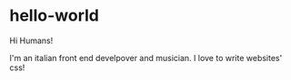 # hello-world
Hi Humans!

I'm an italian front end develpover and musician.
I love to write websites' css!
